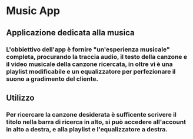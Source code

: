 # Music App

## Applicazione dedicata alla musica

### L'obbiettivo dell'app è fornire "un'esperienza musicale" completa, procurando la traccia audio, il testo della canzone e il video musicale della canzone ricercata, in oltre vi è una playlist modificabile e un equalizzatore per perfezionare il suono a gradimento del cliente.

## Utilizzo

### Per ricercare la canzone desiderata è sufficente scrivere il titolo nella barra di ricerca in alto, si può accedere all'account in alto a destra, e alla playlist e l'equalizzatore a destra.
